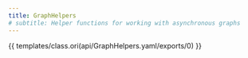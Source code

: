 ```yaml
---
title: GraphHelpers
# subtitle: Helper functions for working with asynchronous graphs
---
```


{{ templates/class.ori(api/GraphHelpers.yaml/exports/0) }}

